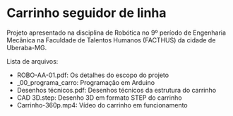 # Carrinho seguidor de linha
Projeto apresentado na disciplina de Robótica no 9º período de Engenharia Mecânica na Faculdade de Talentos Humanos (FACTHUS) da cidade de Uberaba-MG.

Lista de arquivos:
- ROBO-AA-01.pdf: Os detalhes do escopo do projeto
- _00_programa_carro: Programação em Arduino
- Desenhos técnicos.pdf: Desenhos técnicos da estrutura do carrinho
- CAD 3D.step: Desenho 3D em formato STEP do carrinho
- Carrinho-360p.mp4: Vídeo do carrinho em funcionamento
